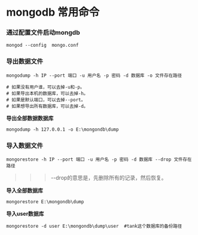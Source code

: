 # mongodb 常用命令

### 通过配置文件启动mongdb

```
mongod --config  mongo.conf
```

### 导出数据文件

```
mongodump -h IP --port 端口 -u 用户名 -p 密码 -d 数据库 -o 文件存在路径 

# 如果没有用户谁，可以去掉-u和-p。
# 如果导出本机的数据库，可以去掉-h。
# 如果是默认端口，可以去掉--port。
# 如果想导出所有数据库，可以去掉-d。
```

**导出全部数据数据库**
```
mongodump -h 127.0.0.1 -o E:\mongondb\dump 
```

### 导入数据文件

```
mongorestore -h IP --port 端口 -u 用户名 -p 密码 -d 数据库 --drop 文件存在路径 
```

>>> --drop的意思是，先删除所有的记录，然后恢复。

**导入全部数据库**
```
mongorestore E:\mongondb\dump 
```

**导入user数据库**

```
mongorestore -d user E:\mongondb\dump\user  #tank这个数据库的备份路径  
```